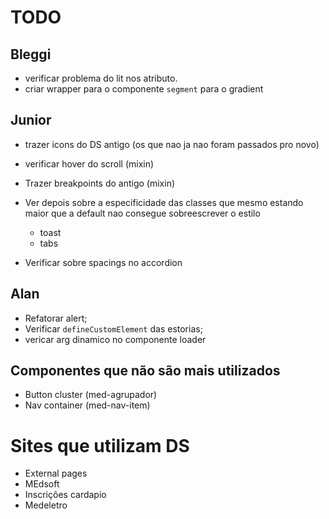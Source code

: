 # TODO

## Bleggi

- verificar problema do lit nos atributo.
- criar wrapper para o componente `segment` para o gradient

## Junior

- trazer icons do DS antigo (os que nao ja nao foram passados pro novo)
- verificar hover do scroll (mixin)
- Trazer breakpoints do antigo (mixin)
- Ver depois sobre a especificidade das classes que mesmo estando maior que a default nao consegue sobreescrever o estilo

  - toast
  - tabs

- Verificar sobre spacings no accordion

## Alan

- Refatorar alert;
- Verificar `defineCustomElement` das estorias;
- vericar arg dinamico no componente loader

## Componentes que não são mais utilizados

- Button cluster (med-agrupador)
- Nav container (med-nav-item)

# Sites que utilizam DS

- External pages
- MEdsoft
- Inscrições cardapio
- Medeletro

